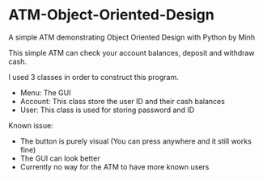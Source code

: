 # ATM-Object-Oriented-Design
A simple ATM demonstrating Object Oriented Design with Python by Minh

This simple ATM can check your account balances, deposit and withdraw cash. 

I used 3 classes in order to construct this program. 
- Menu: The GUI
- Account: This class store the user ID and their cash balances
- User: This class is used for storing password and ID

Known issue: 
- The button is purely visual (You can press anywhere and it still works fine)
- The GUI can look better
- Currently no way for the ATM to have more known users
